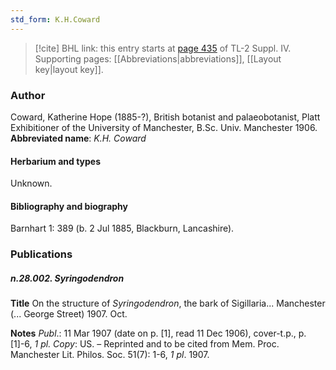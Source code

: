 ```yaml
---
std_form: K.H.Coward
---
```


> [!cite] BHL link: this entry starts at [page 435](https://www.biodiversitylibrary.org/page/33266112) of TL-2 Suppl. IV.
> Supporting pages: [[Abbreviations|abbreviations]], [[Layout key|layout key]].

### Author

Coward, Katherine Hope (1885-?), British botanist and palaeobotanist, Platt Exhibitioner of the University of Manchester, B.Sc. Univ. Manchester 1906. 
**Abbreviated name**: *K.H. Coward*

#### Herbarium and types

Unknown.

#### Bibliography and biography

Barnhart 1: 389 (b. 2 Jul 1885, Blackburn, Lancashire).

### Publications

##### n.28.002. Syringodendron

**Title**
On the structure of *Syringodendron*, the bark of Sigillaria... Manchester (... George Street) 1907. Oct.

**Notes**
*Publ*.: 11 Mar 1907 (date on p. \[1\], read 11 Dec 1906), cover-t.p., p. \[1\]-6, *1 pl. Copy*: US. – Reprinted and to be cited from Mem. Proc. Manchester Lit. Philos. Soc. 51(7): 1-6, *1 pl*. 1907.

